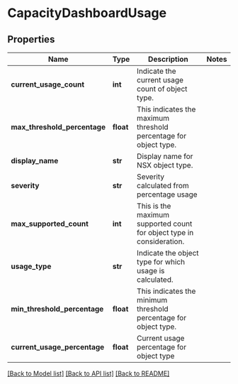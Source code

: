 # CapacityDashboardUsage

## Properties
Name | Type | Description | Notes
------------ | ------------- | ------------- | -------------
**current_usage_count** | **int** | Indicate the current usage count of object type.  | 
**max_threshold_percentage** | **float** | This indicates the maximum threshold percentage for object type.  | 
**display_name** | **str** | Display name for NSX object type.  | 
**severity** | **str** | Severity calculated from percentage usage  | 
**max_supported_count** | **int** | This is the maximum supported count for object type in consideration.  | 
**usage_type** | **str** | Indicate the object type for which usage is calculated.  | 
**min_threshold_percentage** | **float** | This indicates the minimum threshold percentage for object type.  | 
**current_usage_percentage** | **float** | Current usage percentage for object type  | 

[[Back to Model list]](../README.md#documentation-for-models) [[Back to API list]](../README.md#documentation-for-api-endpoints) [[Back to README]](../README.md)

